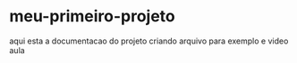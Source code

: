 # meu-primeiro-projeto 
aqui esta a documentacao do projeto
criando arquivo para exemplo e video aula
